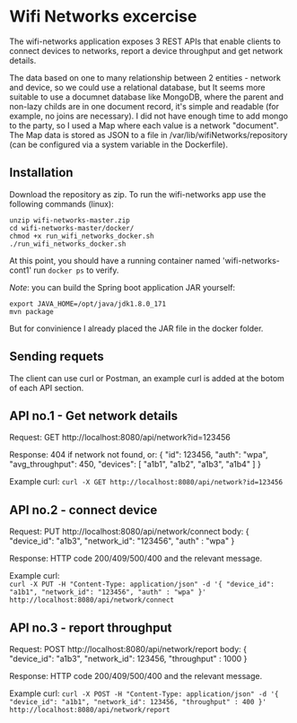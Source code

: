 Wifi Networks excercise
=======================
The wifi-networks application exposes 3 REST APIs that enable clients to connect devices to networks, report a device throughput and get network details.

The data based on one to many relationship between 2 entities - network and device, so we could use a relational database, but It seems more suitable to use a documnet database like MongoDB, where the parent and non-lazy childs are in one document record, it's simple and readable (for example, no joins are necessary). I did not have enough time to add mongo to the party, so I used a Map where each value is a network "document". The Map data is stored as JSON to a file in /var/lib/wifiNetworks/repository (can be configured via a system variable in the Dockerfile). 

Installation
-------------
Download the repository as zip.
To run the wifi-networks app use the following commands (linux):

```
unzip wifi-networks-master.zip
cd wifi-networks-master/docker/
chmod +x run_wifi_networks_docker.sh
./run_wifi_networks_docker.sh
```
  
At this point, you should have a running container named 'wifi-networks-cont1'
run `docker ps` to verify.

*Note*: you can build the Spring boot application JAR yourself:

```
export JAVA_HOME=/opt/java/jdk1.8.0_171
mvn package
```
But for convinience I already placed the JAR file in the docker folder.

Sending requets
----------------

The client can use curl or Postman, an example curl is added at the botom of each API section.

API no.1 - Get network details
-------------------------------

Request: GET http://localhost:8080/api/network?id=123456

Response: 404 if network not found, or:
  {
    "id": 123456,
    "auth": "wpa",
    "avg_throughput": 450,
    "devices": [
        "a1b1",
        "a1b2",
        "a1b3",
        "a1b4"
    ]
  }

  Example curl:
  ```curl -X GET http://localhost:8080/api/network?id=123456```

API no.2 - connect device
--------------------------

Request: PUT http://localhost:8080/api/network/connect
  body: {
    "device_id": "a1b3",
    "network_id": "123456",
    "auth" : "wpa"
    }

Response: HTTP code 200/409/500/400 and the relevant message.
  
Example curl:   
```curl -X PUT -H "Content-Type: application/json" -d '{ "device_id": "a1b1", "network_id": "123456", "auth" : "wpa" }'    http://localhost:8080/api/network/connect```

API no.3 - report throughput
----------------------------

Request: POST http://localhost:8080/api/network/report
  body: {
    "device_id": "a1b3",
    "network_id": 123456,
    "throughput" : 1000
    }

Response: HTTP code 200/409/500/400 and the relevant message.
  
Example curl: 
```curl -X POST -H "Content-Type: application/json" -d '{ "device_id": "a1b1", "network_id": 123456, "throughput" : 400 }' http://localhost:8080/api/network/report```
  
  

